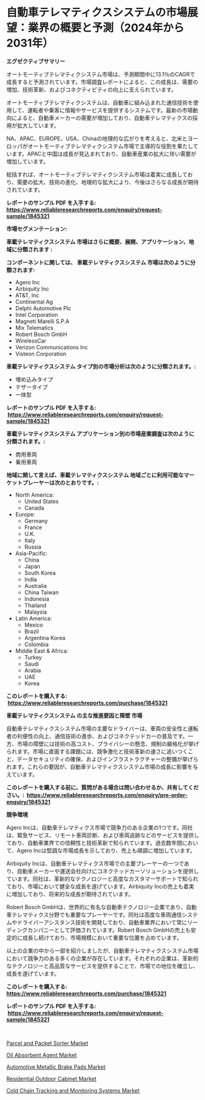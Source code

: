 <p><h1>自動車テレマティクスシステムの市場展望：業界の概要と予測（2024年から2031年）</h1></p><p><strong>エグゼクティブサマリー</strong></p>
<p><p>オートモーティブテレマティクシステム市場は、予測期間中に13.1％のCAGRで成長すると予測されています。市場調査レポートによると、この成長は、需要の増加、技術革新、およびコネクティビティの向上に支えられています。</p><p>オートモーティブテレマティクシステムは、自動車に組み込まれた通信技術を使用して、運転者や乗客に情報やサービスを提供するシステムです。最新の市場動向によると、自動車メーカーの需要が増加しており、自動車テレマティクスの採用が拡大しています。</p><p>NA、APAC、EUROPE、USA、Chinaの地理的な広がりを考えると、北米とヨーロッパがオートモーティブテレマティクシステム市場で主導的な役割を果たしています。APACと中国は成長が見込まれており、自動車産業の拡大に伴い需要が増加しています。</p><p>総括すれば、オートモーティブテレマティクシステム市場は着実に成長しており、需要の拡大、技術の進化、地理的な拡大により、今後はさらなる成長が期待されています。</p></p>
<p><strong>レポートのサンプル PDF を入手する: <a href="https://www.reliableresearchreports.com/enquiry/request-sample/1845321">https://www.reliableresearchreports.com/enquiry/request-sample/1845321</a></strong></p>
<p><strong>市場セグメンテーション:</strong></p>
<p><strong> 車載テレマティクスシステム 市場はさらに概要、展開、アプリケーション、地域に分類されます :</strong></p>
<p><strong>コンポーネントに関しては、 車載テレマティクスシステム 市場は次のように分類されます: &nbsp;</strong></p>
<p><ul><li>Agero Inc</li><li>Airbiquity Inc</li><li>AT&T, Inc</li><li>Continental Ag</li><li>Delphi Automotive Plc</li><li>Intel Corporation</li><li>Magneti Marelli S.P.A</li><li>Mix Telematics</li><li>Robert Bosch GmbH</li><li>WirelessCar</li><li>Verizon Communications Inc</li><li>Visteon Corporation</li></ul></p>
<p><strong> 車載テレマティクスシステム タイプ別の市場分析は次のように分類されます。:</strong></p>
<p><ul><li>埋め込みタイプ</li><li>テザータイプ</li><li>一体型</li></ul></p>
<p><strong>レポートのサンプル PDF を入手する: &nbsp;<a href="https://www.reliableresearchreports.com/enquiry/request-sample/1845321">https://www.reliableresearchreports.com/enquiry/request-sample/1845321</a></strong></p>
<p><strong> 車載テレマティクスシステム アプリケーション別の市場産業調査は次のように分類されます。:</strong></p>
<p><ul><li>商用車両</li><li>乗用車両</li></ul></p>
<p><strong>地域に関して言えば、車載テレマティクスシステム 地域ごとに利用可能なマーケットプレーヤーは次のとおりです。:</strong></p>
<p><ul>
    <li>
        North America:
        <ul>
            <li>United States</li>
            <li>Canada</li>
        </ul>
    </li>
    <li>
        Europe:
        <ul>
            <li>Germany</li>
            <li>France</li>
            <li>U.K.</li>
            <li>Italy</li>
            <li>Russia</li>
        </ul>
    </li>
    <li>
        Asia-Pacific:
        <ul>
            <li>China</li>
            <li>Japan</li>
            <li>South Korea</li>
            <li>India</li>
            <li>Australia</li>
            <li>China Taiwan</li>
            <li>Indonesia</li>
            <li>Thailand</li>
            <li>Malaysia</li>
        </ul>
    </li>
    <li>
        Latin America:
        <ul>
            <li>Mexico</li>
            <li>Brazil</li>
            <li>Argentina Korea</li>
            <li>Colombia</li>
        </ul>
    </li>
    <li>
        Middle East & Africa:
        <ul>
            <li>Turkey</li>
            <li>Saudi</li>
            <li>Arabia</li>
            <li>UAE</li>
            <li>Korea</li>
        </ul>
    </li>
    </ul></p>
<p><strong>このレポートを購入する: &nbsp;<a href="https://www.reliableresearchreports.com/purchase/1845321">https://www.reliableresearchreports.com/purchase/1845321</a></strong></p>
<p><strong>車載テレマティクスシステム の主な推進要因と障壁 市場</strong></p>
<p><p>自動車テレマティクスシステム市場の主要なドライバーは、車両の安全性と運転者の利便性の向上、通信技術の進歩、およびコネクテッドカーの普及です。一方、市場の障壁には技術の高コスト、プライバシーの懸念、規制の厳格化が挙げられます。市場に直面する課題には、競争激化と技術革新の速さに追いつくこと、データセキュリティの確保、およびインフラストラクチャーの整備が挙げられます。これらの要因が、自動車テレマティクスシステム市場の成長に影響を与えています。</p></p>
<p><strong>このレポートを購入する前に、質問がある場合は問い合わせるか、共有してください。:&nbsp; <a href="https://www.reliableresearchreports.com/enquiry/pre-order-enquiry/1845321">https://www.reliableresearchreports.com/enquiry/pre-order-enquiry/1845321</a></strong></p>
<p><strong>競争環境</strong></p>
<p><p>Agero Incは、自動車テレマティクス市場で競争力のある企業の1つです。同社は、緊急サービス、リモート車両診断、および車両追跡などのサービスを提供しており、自動車業界での信頼性と技術革新で知られています。過去数年間において、Agero Incは堅調な市場成長を示しており、売上も順調に増加しています。</p><p>Airbiquity Incは、自動車テレマティクス市場での主要プレーヤーの一つであり、自動車メーカーや運送会社向けにコネクテッドカーソリューションを提供しています。同社は、革新的なテクノロジーと高度なカスタマーサポートで知られており、市場において健全な成長を遂げています。Airbiquity Incの売上も着実に増加しており、将来的な成長が期待されています。</p><p>Robert Bosch GmbHは、世界的に有名な自動車テクノロジー企業であり、自動車テレマティクス分野でも重要なプレーヤーです。同社は高度な車両通信システムやドライバーアシスタンス技術を開発しており、自動車業界において常にリーディングカンパニーとして評価されています。Robert Bosch GmbHの売上も安定的に成長し続けており、市場規模において重要な位置を占めています。</p><p>以上の企業の中から一部を紹介しましたが、自動車テレマティクスシステム市場において競争力のある多くの企業が存在しています。それぞれの企業は、革新的なテクノロジーと高品質なサービスを提供することで、市場での地位を確立し、成長を遂げています。</p></p>
<p><strong>このレポートを購入する: &nbsp; <a href="https://www.reliableresearchreports.com/purchase/1845321">https://www.reliableresearchreports.com/purchase/1845321</a></strong></p>
<p><strong>レポートのサンプル PDF を入手する: &nbsp;<a href="https://www.reliableresearchreports.com/enquiry/request-sample/1845321">https://www.reliableresearchreports.com/enquiry/request-sample/1845321</a></strong><strong></strong></p>
<p>&nbsp;</p>
<p><p><a href="https://github.com/dx0328/Market-Research-Report-List-1/blob/main/parcel-and-packet-sorter-market.md">Parcel and Packet Sorter Market</a></p><p><a href="https://github.com/juancolorado15/Market-Research-Report-List-1/blob/main/oil-absorbent-agent-market.md">Oil Absorbent Agent Market</a></p><p><a href="https://boundless-drawbridge-702.notion.site/Global-Automotive-Metallic-Brake-Pads-Market-by-Types-Applications-and-Major-Players-with-Regiona-5ccea588e588454e83ba33d437d68e0d">Automotive Metallic Brake Pads Market</a></p><p><a href="https://view.publitas.com/reportprime-1/residential-outdoor-cabinet-market-analysis-examines-its-scope-on-growth-opportunities-and-forecasted-trends-spanning-from-2024-to-2031/">Residential Outdoor Cabinet Market</a></p><p><a href="https://natural-crush-b99.notion.site/Cold-Chain-Tracking-and-Monitoring-Systems-Market-Size-Furnishes-Valuable-Information-Encompassing-M-7d49e87caf6843cb907acbc28aca4728">Cold Chain Tracking and Monitoring Systems Market</a></p></p>